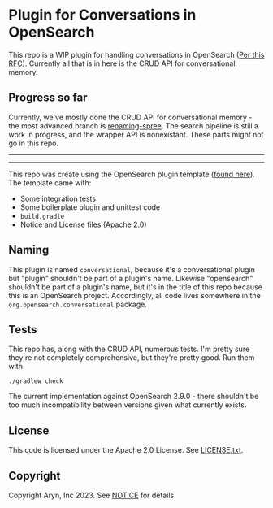 # Plugin for Conversations in OpenSearch
This repo is a WIP plugin for handling conversations in OpenSearch ([Per this RFC](https://github.com/opensearch-project/ml-commons/issues/1150)).
Currently all that is in here is the CRUD API for conversational memory.

## Progress so far
Currently, we've mostly done the CRUD API for conversational memory - the most advanced branch is [renaming-spree](https://github.com/aryn-ai/conversational-opensearch/tree/renaming-spree).
The search pipeline is still a work in progress, and the wrapper API is nonexistant. These parts might not go in this repo.

---
---
This repo was create using the OpenSearch plugin template ([found here](https://github.com/opensearch-project/opensearch-plugin-template-java)).
The template came with:
 - Some integration tests
 - Some boilerplate plugin and unittest code
 - `build.gradle`
 - Notice and License files (Apache 2.0)

## Naming
This plugin is named `conversational`, because it's a conversational plugin but "plugin" shouldn't be part of a plugin's name. 
Likewise "opensearch" shouldn't be part of a plugin's name, but it's in the title of this repo because this is an OpenSearch project.
Accordingly, all code lives somewhere in the `org.opensearch.conversational` package.

## Tests
This repo has, along with the CRUD API, numerous tests.
I'm pretty sure they're not completely comprehensive, but they're pretty good.
Run them with 

```
./gradlew check
```

The current implementation against OpenSearch 2.9.0 - there shouldn't be too much incompatibility between versions given what currently exists.



## License
This code is licensed under the Apache 2.0 License. See [LICENSE.txt](LICENSE.txt).

## Copyright
Copyright Aryn, Inc 2023. See [NOTICE](NOTICE.txt) for details.
